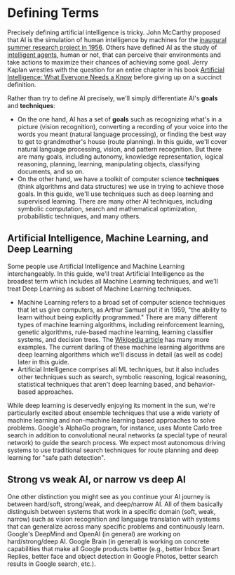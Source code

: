 # Defining Terms
Precisely defining artificial intelligence is tricky. John McCarthy proposed that AI is the simulation of human intelligence by machines for the [inaugural summer research project in 1956](https://en.wikipedia.org/wiki/Dartmouth_workshop). Others have defined AI as the study of [intelligent agents](https://en.wikipedia.org/wiki/Intelligent_agent), human or not, that can perceive their environments and take actions to maximize their chances of achieving some goal. Jerry Kaplan wrestles with the question for an entire chapter in his book [Artificial Intelligence: What Everyone Needs a Know](http://jerrykaplan.com/books/) before giving up on a succinct definition.

Rather than try to define AI precisely, we'll simply differentiate AI's **goals** and **techniques**:
* On the one hand, AI has a set of **goals** such as recognizing what's in a picture (vision recognition), converting a recording of your voice into the words you meant (natural language processing), or finding the best way to get to grandmother's house (route planning). In this guide, we'll cover natural language processing, vision, and pattern recognition. But there are many goals, including autonomy, knowledge representation, logical reasoning, planning, learning, manipulating objects, classifying documents, and so on.
* On the other hand, we have a toolkit of computer science **techniques** (think algorithms and data structures) we use in trying to achieve those goals. In this guide, we'll use techniques such as deep learning and supervised learning. There are many other AI techniques, including symbolic computation, search and mathematical optimization, probabilistic techniques, and many others.  

## Artificial Intelligence, Machine Learning, and Deep Learning
Some people use Artificial Intelligence and Machine Learning interchangeably. In this guide, we'll treat Artificial Intelligence as the broadest term which includes all Machine Learning techniques, and we'll treat Deep Learning as subset of Machine Learning techniques.
* Machine Learning refers to a broad set of computer science techniques that let us give computers, as Arthur Samuel put it in 1959, "the ability to learn without being explicitly programmed." There are many different types of machine learning algorithms, including reinforcement learning, genetic algorithms, rule-based machine learning, learning classifier systems, and decision trees. The [Wikipedia article](https://en.wikipedia.org/wiki/Machine_learning) has many more  examples. The current darling of these machine learning algorithms are deep learning algorithms which we'll discuss in detail (as well as code) later in this guide.
* Artificial Intelligence comprises all ML techniques, but it also includes other techniques such as search, symbolic reasoning, logical reasoning, statistical techniques that aren't deep learning based, and behavior-based approaches.

While deep learning is deservedly enjoying its moment in the sun, we're particularly excited about ensemble techniques that use a wide variety of machine learning and non-machine learning based approaches to solve problems. Google's AlphaGo program, for instance, uses Monte Carlo tree search in addition to convolutional neural networks (a special type of neural network) to guide the search process. We expect most autonomous driving systems to use traditional search techniques for route planning and deep learning for "safe path detection".

## Strong vs weak AI, or narrow vs deep AI
One other distinction you might see as you continue your AI journey is between hard/soft, strong/weak, and deep/narrow AI. All of them basically distinguish between systems that work in a specific domain (soft, weak, narrow) such as vision recognition and language translation with systems that can generalize across many specific problems and continuously learn. Google's DeepMind and OpenAI (in general) are working on hard/strong/deep AI. Google Brain (in general) is working on concrete capabilities that make all Google products better (e.g.,  better Inbox Smart Replies, better face and object detection in Google Photos, better search results in Google search, etc.).
